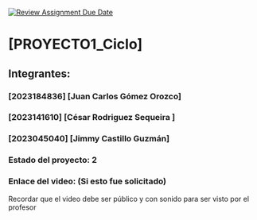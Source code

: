 [![Review Assignment Due Date](https://classroom.github.com/assets/deadline-readme-button-24ddc0f5d75046c5622901739e7c5dd533143b0c8e959d652212380cedb1ea36.svg)](https://classroom.github.com/a/-64Cssly)
# [PROYECTO1_Ciclo]
## Integrantes:
### [2023184836] [Juan Carlos Gómez Orozco]
### [2023141610] [César Rodriguez Sequeira ]
### [2023045040] [Jimmy Castillo Guzmán]

### Estado del proyecto: 2
### Enlace del video: (Si esto fue solicitado)
Recordar que el video debe ser público y con sonido para ser visto por el profesor
